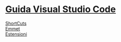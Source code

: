 # [Guida Visual Studio Code](https://www.html.it/guide/guida-visual-studio-code/)

[ShortCuts](./ShortCuts.md)  
[Emmet](./Emmet.md)  
[Estensioni](./Estensioni_VSCode.md)  